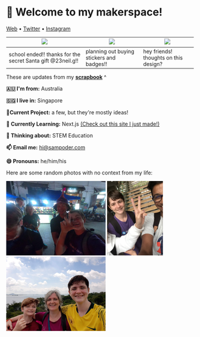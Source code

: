 <h1 align="left">👋 Welcome to my makerspace!</h3>

<p align="left">
  <a href="https://sampoder.com">Web</a> •
  <a href="https://twitter.com/sam_poder">Twitter</a> •
  <a href="https://instagram.com/sam_poder">Instagram</a>
</p>

  
  
  <!--- START_SCRAPBOOK_WIDGET --->
  | <img src ="https://dl.airtable.com/.attachments/76877979ac98b43f285c6257b5c4edb8/00161434/20201218_181345.jpg">  |  <img src ="https://dl.airtable.com/.attachments/0ab29f0eab3a6b162677dc20357b4196/fcc7d467/screenshot_2020-12-17_at_1.09.33_am.png"> | <img src ="https://dl.airtable.com/.attachments/223c11bd60f87852d0126aebb0c01439/ed7b5f17/circuit-board_3.png"> |
|---|---|---|
| school ended!! thanks for the secret Santa gift @23neil.g!! | planning out buying stickers and badges!!  | hey friends! thoughts on this design?   |
  <!--- END_SCRAPBOOK_WIDGET --->
  
  
  
  These are updates from my [**scrapbook**](https://scrapbook.hackclub.com/sampoder) ^
  
**🇦🇺 I'm from:** Australia

**🇸🇬 I live in:** Singapore

**🔭Current Project:** a few, but they're mostly ideas!
  
**🌱 Currently Learning:** Next.js [(Check out this site I just made!)](http://summer.hackclub.com)

**🤔 Thinking about:** STEM Education

**📫 Email me:** hi@sampoder.com

**😄 Pronouns:** he/him/his

Here are some random photos with no context from my life:

<img src ="https://github.com/sampoder/sampoder/raw/master/GOPR5263.JPG" height = "200px">  <img src ="https://github.com/sampoder/sampoder/raw/master/IMG_0269.jpg" height = "200px"> <img src ="https://github.com/sampoder/sampoder/raw/master/20200807_111143.jpg/" height = "200px">
